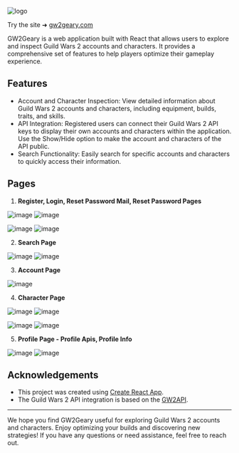 ![logo](https://github.com/Georgi-Kalkovski/GW2Geary/assets/54138918/30a6e048-02c5-4003-9d1d-8053cac76d23)

Try the site ➜ [gw2geary.com](https://gw2geary.com/ "gw2geary.com")

GW2Geary is a web application built with React that allows users to explore and inspect Guild Wars 2 accounts and characters. It provides a comprehensive set of features to help players optimize their gameplay experience.

## Features

- Account and Character Inspection: View detailed information about Guild Wars 2 accounts and characters, including equipment, builds, traits, and skills.
- API Integration: Registered users can connect their Guild Wars 2 API keys to display their own accounts and characters within the application. Use the Show/Hide option to make the account and characters of the API public.
- Search Functionality: Easily search for specific accounts and characters to quickly access their information.

## Pages

1. **Register, Login, Reset Password Mail, Reset Password Pages**

![image](https://github.com/Georgi-Kalkovski/GW2Geary/assets/54138918/39cf9c66-aa28-477b-a76f-39d388d65e1f)
![image](https://github.com/Georgi-Kalkovski/GW2Geary/assets/54138918/3ec2f603-3174-4e2b-8880-0d37091c451e)

![image](https://github.com/Georgi-Kalkovski/GW2Geary/assets/54138918/da382a9c-42b2-4145-9be5-12658a036091)
![image](https://github.com/Georgi-Kalkovski/GW2Geary/assets/54138918/f8ea8058-4b77-412a-85e9-ead8796c997e)

2. **Search Page**

![image](https://github.com/Georgi-Kalkovski/GW2Geary/assets/54138918/b9581b78-f98b-46a7-9e8c-b77a25426241)
![image](https://github.com/Georgi-Kalkovski/GW2Geary/assets/54138918/5a0f3a4e-7f74-4f0a-8ec3-7a46910bde9f)

3. **Account Page**

![image](https://github.com/Georgi-Kalkovski/GW2Geary/assets/54138918/4427535f-a32b-42f8-90ab-b94df5f4d5b3)

4. **Character Page**

![image](https://github.com/Georgi-Kalkovski/GW2Geary/assets/54138918/4f17401c-de72-4f02-a345-e436cad4ea47)
![image](https://github.com/Georgi-Kalkovski/GW2Geary/assets/54138918/36fb6369-d680-4ab8-aab8-78347d72cf7f)

![image](https://github.com/Georgi-Kalkovski/GW2Geary/assets/54138918/4dab924b-0bc0-48d8-b38e-a6583f33be49)
![image](https://github.com/Georgi-Kalkovski/GW2Geary/assets/54138918/cdc8dabd-f863-4552-a232-720b7da6ac41)

5. **Profile Page - Profile Apis, Profile Info**

![image](https://github.com/Georgi-Kalkovski/GW2Geary/assets/54138918/ede9e6d0-fd39-487c-bb9d-529942382029)
![image](https://github.com/Georgi-Kalkovski/GW2Geary/assets/54138918/afc4700a-23a8-4542-bd39-207af6551663)

## Acknowledgements

- This project was created using [Create React App](https://create-react-app.dev/).
- The Guild Wars 2 API integration is based on the [GW2API](https://wiki.guildwars2.com/wiki/API:Main).

---

We hope you find GW2Geary useful for exploring Guild Wars 2 accounts and characters. Enjoy optimizing your builds and discovering new strategies! If you have any questions or need assistance, feel free to reach out.
